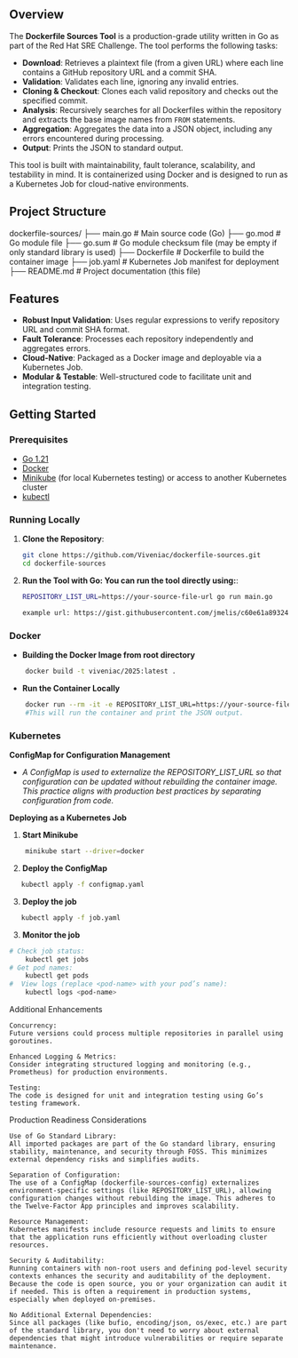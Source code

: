 ## Overview

The **Dockerfile Sources Tool** is a production-grade utility written in Go as part of the Red Hat SRE Challenge. The tool performs the following tasks:

- **Download**: Retrieves a plaintext file (from a given URL) where each line contains a GitHub repository URL and a commit SHA.
- **Validation**: Validates each line, ignoring any invalid entries.
- **Cloning & Checkout**: Clones each valid repository and checks out the specified commit.
- **Analysis**: Recursively searches for all Dockerfiles within the repository and extracts the base image names from `FROM` statements.
- **Aggregation**: Aggregates the data into a JSON object, including any errors encountered during processing.
- **Output**: Prints the JSON to standard output.

This tool is built with maintainability, fault tolerance, scalability, and testability in mind. It is containerized using Docker and is designed to run as a Kubernetes Job for cloud-native environments.

## Project Structure
dockerfile-sources/ ├── main.go # Main source code (Go) ├── go.mod # Go module file ├── go.sum # Go module checksum file (may be empty if only standard library is used) ├── Dockerfile # Dockerfile to build the container image ├── job.yaml # Kubernetes Job manifest for deployment ├── README.md # Project documentation (this file) 


## Features

- **Robust Input Validation**: Uses regular expressions to verify repository URL and commit SHA format.
- **Fault Tolerance**: Processes each repository independently and aggregates errors.
- **Cloud-Native**: Packaged as a Docker image and deployable via a Kubernetes Job.
- **Modular & Testable**: Well-structured code to facilitate unit and integration testing.

## Getting Started

### Prerequisites

- [Go 1.21](https://golang.org/dl/)
- [Docker](https://www.docker.com/)
- [Minikube](https://minikube.sigs.k8s.io/docs/start/) (for local Kubernetes testing) or access to another Kubernetes cluster
- [kubectl](https://kubernetes.io/docs/tasks/tools/)

### Running Locally

1. **Clone the Repository**:
   ```bash
   git clone https://github.com/Viveniac/dockerfile-sources.git
   cd dockerfile-sources

2. **Run the Tool with Go: You can run the tool directly using:**:
    ```bash
    REPOSITORY_LIST_URL=https://your-source-file-url go run main.go

    example url: https://gist.githubusercontent.com/jmelis/c60e61a893248244dc4fa12b946585c4/raw/25d39f67f2405330a6314cad64fac423a171162c/sources.txt

### Docker

- **Building the Docker Image from root directory**
```bash
    docker build -t viveniac/2025:latest .
```
- **Run the Container Locally**
```bash
    docker run --rm -it -e REPOSITORY_LIST_URL=https://your-source-file-url viveniac/2025:latest
    #This will run the container and print the JSON output.
```

### Kubernetes

**ConfigMap for Configuration Management**
 - *A ConfigMap is used to externalize the REPOSITORY_LIST_URL so that configuration can be updated without rebuilding the container image. This practice aligns with production best practices by separating configuration from code.*

**Deploying as a Kubernetes Job**
1. **Start Minikube**
```bash
    minikube start --driver=docker
```
2. **Deploy the ConfigMap**
```bash
   kubectl apply -f configmap.yaml
```
3. **Deploy the job**
```bash
   kubectl apply -f job.yaml
```
3. **Monitor the job**
```bash
# Check job status:
    kubectl get jobs
# Get pod names:
    kubectl get pods
#  View logs (replace <pod-name> with your pod’s name):
    kubectl logs <pod-name>
```

Additional Enhancements

    Concurrency:
    Future versions could process multiple repositories in parallel using goroutines.

    Enhanced Logging & Metrics:
    Consider integrating structured logging and monitoring (e.g., Prometheus) for production environments.

    Testing:
    The code is designed for unit and integration testing using Go’s testing framework.

Production Readiness Considerations

    Use of Go Standard Library:
    All imported packages are part of the Go standard library, ensuring stability, maintenance, and security through FOSS. This minimizes external dependency risks and simplifies audits.

    Separation of Configuration:
    The use of a ConfigMap (dockerfile-sources-config) externalizes environment-specific settings (like REPOSITORY_LIST_URL), allowing configuration changes without rebuilding the image. This adheres to the Twelve-Factor App principles and improves scalability.

    Resource Management:
    Kubernetes manifests include resource requests and limits to ensure that the application runs efficiently without overloading cluster resources.

    Security & Auditability:
    Running containers with non-root users and defining pod-level security contexts enhances the security and auditability of the deployment.
    Because the code is open source, you or your organization can audit it if needed. This is often a requirement in production systems, especially when deployed on-premises.

    No Additional External Dependencies:
    Since all packages (like bufio, encoding/json, os/exec, etc.) are part of the standard library, you don't need to worry about external dependencies that might introduce vulnerabilities or require separate maintenance.




